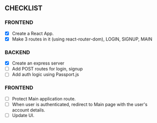 ## CHECKLIST

### FRONTEND

- [x] Create a React App.
- [x] Make 3 routes in it (using react-router-dom), LOGIN, SIGNUP, MAIN

### BACKEND

- [x] Create an express server
- [ ] Add POST routes for login, signup
- [ ] Add auth logic using Passport.js

### FRONTEND

- [ ] Protect Main application route.
- [ ] When user is authenticated, redirect to Main page with the user's account details.
- [ ] Update UI.
